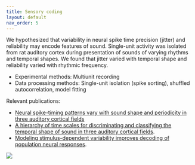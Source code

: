 ```yaml
---
title: Sensory coding
layout: default
nav_order: 5
---
```


We hypothesized that variability in neural spike time precision (jitter) and reliability may encode features of sound. Single-unit activity was isolated from rat auditory cortex during presentation of sounds of varying rhythms and temporal shapes. We found that jitter varied with temporal shape and reliability varied with rhythmic frequency. 

- Experimental methods: Multiunit recording
- Data processing methods: Single-unit isolation (spike sorting), shuffled autocorrelation, model fitting

Relevant publications: 
*   [Neural spike-timing patterns vary with sound shape and periodicity in three auditory cortical fields](https://journals.physiology.org/doi/abs/10.1152/jn.00784.2015)
*   [A hierarchy of time scales for discriminating and classifying the temporal shape of sound in three auditory cortical fields](https://www.jneurosci.org/content/38/31/6967.short).
*   [Modeling stimulus-dependent variability improves decoding of population neural responses](https://iopscience.iop.org/article/10.1088/1741-2552/ab3a68/meta).

![](../../assets/images/sac.png)
